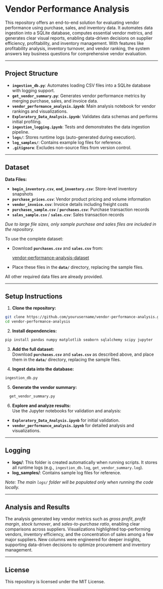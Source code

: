 # Vendor Performance Analysis

This repository offers an end-to-end solution for evaluating vendor performance using purchase, sales, and inventory data. It automates data ingestion into a SQLite database, computes essential vendor metrics, and generates clear visual reports, enabling data-driven decisions on supplier efficiency, profitability, and inventory management. With features like profitability analysis, inventory turnover, and vendor ranking, the system answers key business questions for comprehensive vendor evaluation.

---

## Project Structure

- **`ingestion_db.py`**: Automates loading CSV files into a SQLite database with logging support.
- **`get_vendor_summary.py`**: Generates vendor performance metrics by merging purchase, sales, and invoice data.
- **`vendor_performance_analysis.ipynb`**: Main analysis notebook for vendor rankings and visualizations.
- **`Exploratory_Data_Analysis.ipynb`**: Validates data schemas and performs initial profiling.
- **`ingestion_logging.ipynb`**: Tests and demonstrates the data ingestion pipeline.
- **`logs/`**: Stores runtime logs (auto-generated during execution).
- **`log_samples/`**: Contains example log files for reference.
- **`.gitignore`**: Excludes non-source files from version control.

---

## Dataset

**Data Files:**

- **`begin_inventory.csv`**, **`end_inventory.csv`**: Store-level inventory snapshots  
- **`purchase_prices.csv`**: Vendor product pricing and volume information  
- **`vendor_invoice.csv`**: Invoice details including freight costs  
- **`purchases_sample.csv`** / **`purchases.csv`**: Purchase transaction records  
- **`sales_sample.csv`** / **`sales.csv`**: Sales transaction records  

*Due to large file sizes, only sample purchase and sales files are included in the repository.*

To use the complete dataset:

- Download **`purchases.csv`** and **`sales.csv`** from:
  
  [vendor-performance-analysis-dataset](https://drive.google.com/drive/folders/1FR56UJLNrW_q1Ra4q0kiS7wMQnQLjow3?usp=sharing)
 
- Place these files in the **`data/`** directory, replacing the sample files.

All other required data files are already provided.

---

## Setup Instructions

1. **Clone the repository:**
   
 ```bash
git clone https://github.com/yourusername/vendor-performance-analysis.git
cd vendor-performance-analysis
   ```

2. **Install dependencies:**
 ```bash
pip install pandas numpy matplotlib seaborn sqlalchemy scipy jupyter
   ```
3. **Add the full dataset:**  
Download **`purchases.csv`** and **`sales.csv`** as described above, and place them in the **`data/`** directory, replacing the sample files.

4. **Ingest data into the database:**

 ```bash
ingestion_db.py
   ```

5. **Generate the vendor summary:**
   
 ```bash
   get_vendor_summary.py

   ```
6. **Explore and analyze results:**  
Use the Jupyter notebooks for validation and analysis:
- **`Exploratory_Data_Analysis.ipynb`** for initial validation.
- **`vendor_performance_analysis.ipynb`** for detailed analysis and visualizations.

---

## Logging

- **logs/**: This folder is created automatically when running scripts. It stores all runtime logs (e.g., `ingestion_db.log`, `get_vendor_summary.log`).
- **log_samples/**: Contains sample log files for reference.

*Note: The main `logs/` folder will be populated only when running the code locally.*

---

## Analysis and Results

The analysis generated key vendor metrics such as *gross profit*, *profit margin*, *stock turnover*, and *sales-to-purchase ratio*, enabling clear comparisons across suppliers. Visualizations highlighted top-performing vendors, inventory efficiency, and the concentration of sales among a few major suppliers. New columns were engineered for deeper insights, supporting data-driven decisions to optimize procurement and inventory management.

---

## License

This repository is licensed under the MIT License.


